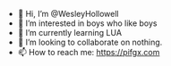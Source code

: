 - 👋 Hi, I’m @WesleyHollowell
- 👀 I’m interested in boys who like boys
- 🌱 I’m currently learning LUA
- 💞️ I’m looking to collaborate on nothing.
- 📫 How to reach me: https://pifgx.com

<!---
WesleyHollowell/WesleyHollowell is a ✨ special ✨ repository because its `README.md` (this file) appears on your GitHub profile.
You can click the Preview link to take a look at your changes.
--->
